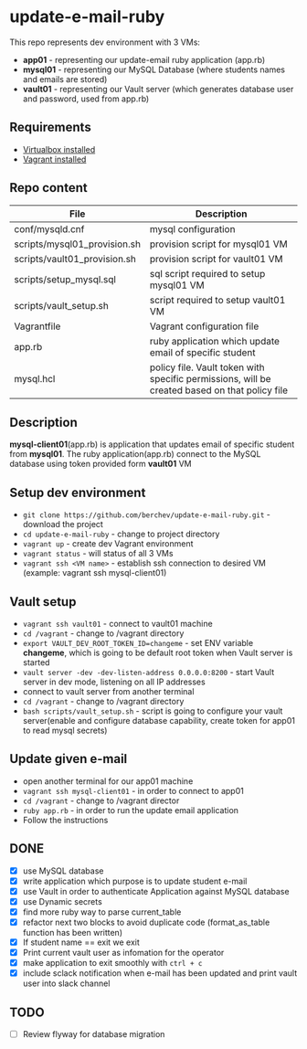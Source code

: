 # update-e-mail-ruby
This repo represents dev environment with 3 VMs:
- **app01** - representing our update-email ruby application (app.rb)
- **mysql01**  - representing our MySQL Database (where students names and emails are stored)
- **vault01** - representing our Vault server (which generates database user and password, used from app.rb)

## Requirements
- [Virtualbox installed](https://www.virtualbox.org/)
- [Vagrant installed](https://www.vagrantup.com/intro/getting-started/install.html)

## Repo content
| File                   | Description                      |
|         ---            |                ---               |
| conf/mysqld.cnf | mysql configuration |
| scripts/mysql01_provision.sh | provision script for mysql01 VM |
| scripts/vault01_provision.sh | provision script for vault01 VM |
| scripts/setup_mysql.sql | sql script required to setup mysql01 VM |
| scripts/vault_setup.sh | script required to setup vault01 VM |
| Vagrantfile | Vagrant configuration file |
| app.rb | ruby application which update email of specific student |
| mysql.hcl | policy file. Vault token with specific permissions, will be created based on that policy file |

## Description
**mysql-client01**(app.rb) is application that updates email of specific student from **mysql01**. The ruby application(app.rb) connect to the MySQL database using token provided form **vault01** VM

## Setup dev environment
- `git clone https://github.com/berchev/update-e-mail-ruby.git` - download the project
- `cd update-e-mail-ruby` - change to project directory 
- `vagrant up` - create dev Vagrant environment
- `vagrant status` - will status of all 3 VMs
- `vagrant ssh <VM name>` - establish ssh connection to desired VM (example: vagrant ssh mysql-client01)

## Vault setup
- `vagrant ssh vault01` - connect to vault01 machine
- `cd /vagrant` - change to /vagrant directory
- `export VAULT_DEV_ROOT_TOKEN_ID=changeme` - set ENV variable **changeme**, which is going to be default root token when Vault server is started
- `vault server -dev -dev-listen-address 0.0.0.0:8200` - start Vault server in dev mode, listening on all IP addresses
- connect to vault server from another terminal
- `cd /vagrant` - change to /vagrant directory
- `bash scripts/vault_setup.sh` - script is going to configure your vault server(enable and configure database capability, create token for app01 to read mysql secrets)

## Update given e-mail
- open another terminal for our app01 machine
- `vagrant ssh mysql-client01` - in order to connect to app01
- `cd /vagrant` - change to /vagrant director
- `ruby app.rb` - in order to run the update email application
- Follow the instructions

## DONE
- [x] use MySQL database
- [x] write application which purpose is to update student e-mail
- [x] use Vault in order to authenticate Application against MySQL database
- [x] use Dynamic secrets
- [x] find more ruby way to parse current_table
- [x] refactor next two blocks to avoid duplicate code (format_as_table function has been written)
- [x] If student name == exit we exit
- [x] Print current vault user as infomation for the operator
- [x] make application to exit smoothly with `ctrl + c`
- [x] include sclack notification when e-mail has been updated and print vault user into slack channel

## TODO
- [ ] Review flyway for database migration
